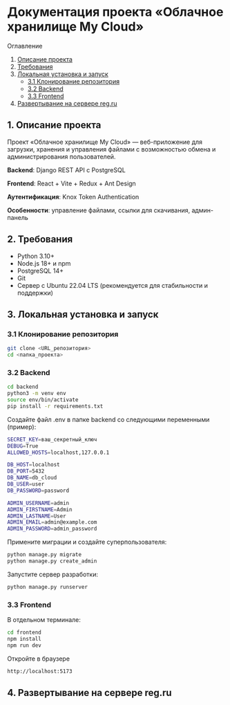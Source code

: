 # Документация проекта «Облачное хранилище My Cloud»
Оглавление

1. [Описание проекта](#1-описание-проекта)  
2. [Требования](#2-требования)  
3. [Локальная установка и запуск](#3-локальная-установка-и-запуск)  
   - [3.1 Клонирование репозитория](#31-клонирование-репозитория)  
   - [3.2 Backend](#32-backend)  
   - [3.3 Frontend](#33-frontend)  
4. [Развертывание на сервере reg.ru](#4-развертывание-на-сервере-regru)  

## 1. Описание проекта
Проект «Облачное хранилище My Cloud» — веб-приложение для загрузки, хранения и управления файлами с возможностью обмена и администрирования пользователей.

**Backend**: Django REST API с PostgreSQL

**Frontend**: React + Vite + Redux + Ant Design

**Аутентификация**: Knox Token Authentication

**Особенности**: управление файлами, ссылки для скачивания, админ-панель

## 2. Требования
- Python 3.10+
- Node.js 18+ и npm
- PostgreSQL 14+
- Git
- Сервер с Ubuntu 22.04 LTS (рекомендуется для стабильности и поддержки) 

## 3. Локальная установка и запуск
### 3.1 Клонирование репозитория
```bash
git clone <URL_репозитория>
cd <папка_проекта>
```
### 3.2 Backend
```bash
cd backend
python3 -m venv env
source env/bin/activate
pip install -r requirements.txt
```
Создайте файл .env в папке backend со следующими переменными (пример):
```bash
SECRET_KEY=ваш_секретный_ключ
DEBUG=True
ALLOWED_HOSTS=localhost,127.0.0.1

DB_HOST=localhost
DB_PORT=5432
DB_NAME=db_cloud
DB_USER=user
DB_PASSWORD=password

ADMIN_USERNAME=admin
ADMIN_FIRSTNAME=Admin
ADMIN_LASTNAME=User
ADMIN_EMAIL=admin@example.com
ADMIN_PASSWORD=admin_password
```
Примените миграции и создайте суперпользователя:
```bash
python manage.py migrate
python manage.py create_admin
```
Запустите сервер разработки:
```bash
python manage.py runserver
```
### 3.3 Frontend
В отдельном терминале:
```bash
cd frontend
npm install
npm run dev
```
Откройте в браузере 
```bash
http://localhost:5173
```
## 4. Развертывание на сервере reg.ru